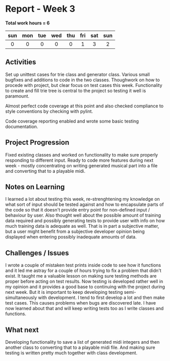 # Report - Week 3

**Total work hours = 6**

| sun | mon | tue | wed | thu | fri | sat | sun |
| :---: | :---: | :---: | :---: | :---: | :---: | :---: | :---: |
| 0 | 0 | 0 | 0 | 0 | 1 | 3 | 2 |

## Activities

Set up unittest cases for trie class and generator class. Various
small bugfixes and additions to code in the two classes. Thoughwork
on how to procede with project, but clear focus on test cases this
week. Functionality to create and fill trie tree is central to the
project so testing it well is paramount.

Almost perfect code coverage at this point and also checked compliance
to style conventions by checking with pylint.

Code coverage reporting enabled and wrote some basic testing documentation.

## Project Progression

Fixed existing classes and worked on functionality to make sure properly responding to different input. Ready to code more features during next week - mostly concentrating on writing generated musical
part into a file and converting that to a playable midi. 

## Notes on Learning

I learned a lot about testing this week, re-strenghtening my knowledge
on what sort of input should be tested against and how to encapsulate parts of the code so that it doesn't provide entry point for non-defined input / behaviour by user. Also thought well about the possible amount of training data required and possibly generating tests to provide user with info on how much training data is adequate as well. That is in part a subjective matter, but a user might benefit from a subjective developer opinion being displayed when entering possibly inadequate amounts of data.

## Challenges / Issues

I wrote a couple of mistaken test prints inside code to see how it functions and it led me astray for a couple of hours trying to fix a problem that didn't exist. It taught me a valuable lesson on making sure testing methods are proper before acting on test results. Now testing is developed rather well in my opinion and it provides a good base to continuing with the project during next week. But it is important to keep developing testing semi-simultaneously with development. I tend to first develop a lot and then make test cases. This causes problems when bugs are discovered late. I have now learned about that and will keep writing tests too as I write classes and functions.

## What next

Developing functionality to save a list of generated midi integers and then another class to converting that to a playable midi file. And making sure testing is written pretty much together with class development.

